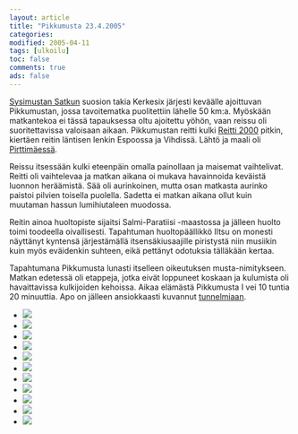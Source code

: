 ```yaml
--- 
layout: article 
title: "Pikkumusta 23.4.2005" 
categories: 
modified: 2005-04-11 
tags: [ulkoilu]
toc: false 
comments: true 
ads: false 
--- 
```


[Sysimustan Satkun](sysimusta-satku) suosion takia Kerkesix järjesti
keväälle ajoittuvan Pikkumustan, jossa tavoitematka puolitettiin lähelle
50 km:a. Myöskään matkantekoa ei tässä tapauksessa oltu ajoitettu yöhön,
vaan reissu oli suoritettavissa valoisaan aikaan. Pikkumustan reitti
kulki [Reitti 2000](http://www.hel.fi/liv/ulkoilu/reitti2000kartta.htm)
pitkin, kiertäen reitin läntisen lenkin Espoossa ja Vihdissä. Lähtö ja
maali oli [Pirttimäessä](http://www.hel.fi/liv/ulkoilu/pirttimaki.html).

Reissu itsessään kulki eteenpäin omalla painollaan ja maisemat
vaihtelivat. Reitti oli vaihtelevaa ja matkan aikana oi mukava
havainnoida keväistä luonnon heräämistä. Sää oli aurinkoinen, mutta osan
matkasta aurinko paistoi pilvien toisella puolella. Sadetta ei matkan
aikana ollut kuin muutaman hassun lumihiutaleen muodossa.

Reitin ainoa huoltopiste sijaitsi Salmi-Paratiisi -maastossa ja jälleen
huolto toimi toodeella oivallisesti. Tapahtuman huoltopäällikkö Iltsu on
monesti näyttänyt kyntensä järjestämällä itsensäkiusaajille piristystä
niin musiikin kuin myös eväidenkin suhteen, eikä pettänyt odotuksia
tälläkään kertaa.

Tapahtumana Pikkumusta lunasti itselleen oikeutuksen musta-nimitykseen.
Matkan edetessä oli etappeja, jotka eivät loppuneet koskaan ja kulumista
oli havaittavissa kulkijoiden kehoissa. Aikaa elämästä Pikkumusta I vei
10 tuntia 20 minuuttia. Apo on jälleen ansiokkaasti kuvannut
[tunnelmiaan](http://www.hevoslaaksontalli.fi/ApoBlog/2005/04/24/dagen-efter/).

<div class="image-gallery">

-   [![](/Media/Default/ImageGalleries/pikkumusta-23.4.2005/Thumbnails/pikkumusta1_01b.jpg)](/Media/Default/ImageGalleries/pikkumusta-23.4.2005/pikkumusta1_01b.jpg)
-   [![](/Media/Default/ImageGalleries/pikkumusta-23.4.2005/Thumbnails/pikkumusta1_02b.jpg)](/Media/Default/ImageGalleries/pikkumusta-23.4.2005/pikkumusta1_02b.jpg)
-   [![](/Media/Default/ImageGalleries/pikkumusta-23.4.2005/Thumbnails/pikkumusta1_03b.jpg)](/Media/Default/ImageGalleries/pikkumusta-23.4.2005/pikkumusta1_03b.jpg)
-   [![](/Media/Default/ImageGalleries/pikkumusta-23.4.2005/Thumbnails/pikkumusta1_04b.jpg)](/Media/Default/ImageGalleries/pikkumusta-23.4.2005/pikkumusta1_04b.jpg)
-   [![](/Media/Default/ImageGalleries/pikkumusta-23.4.2005/Thumbnails/pikkumusta1_05b.jpg)](/Media/Default/ImageGalleries/pikkumusta-23.4.2005/pikkumusta1_05b.jpg)
-   [![](/Media/Default/ImageGalleries/pikkumusta-23.4.2005/Thumbnails/pikkumusta1_06b.jpg)](/Media/Default/ImageGalleries/pikkumusta-23.4.2005/pikkumusta1_06b.jpg)
-   [![](/Media/Default/ImageGalleries/pikkumusta-23.4.2005/Thumbnails/pikkumusta1_07b.jpg)](/Media/Default/ImageGalleries/pikkumusta-23.4.2005/pikkumusta1_07b.jpg)
-   [![](/Media/Default/ImageGalleries/pikkumusta-23.4.2005/Thumbnails/pikkumusta1_08b.jpg)](/Media/Default/ImageGalleries/pikkumusta-23.4.2005/pikkumusta1_08b.jpg)
-   [![](/Media/Default/ImageGalleries/pikkumusta-23.4.2005/Thumbnails/pikkumusta1_09b.jpg)](/Media/Default/ImageGalleries/pikkumusta-23.4.2005/pikkumusta1_09b.jpg)
-   [![](/Media/Default/ImageGalleries/pikkumusta-23.4.2005/Thumbnails/pikkumusta1_10b.jpg)](/Media/Default/ImageGalleries/pikkumusta-23.4.2005/pikkumusta1_10b.jpg)
-   [![](/Media/Default/ImageGalleries/pikkumusta-23.4.2005/Thumbnails/pikkumusta1_11b.jpg)](/Media/Default/ImageGalleries/pikkumusta-23.4.2005/pikkumusta1_11b.jpg)

</div>
